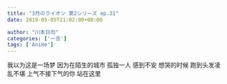 ```yaml
---
title: "3月のライオン 第2シリーズ ep.31"
date: 2019-05-05T21:02:00+08:00

author: "川本日向"
categories: ['一言']
tags: ['Anime']
---
```

我以为这是一场梦 因为在陌生的城市 孤独一人 感到不安 想哭的时候 跑到头发凌乱不堪 上气不接下气的你 站在这里
